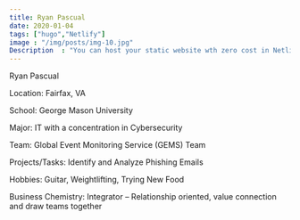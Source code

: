 ```yaml
---
title: Ryan Pascual
date: 2020-01-04
tags: ["hugo","Netlify"]
image : "/img/posts/img-10.jpg"
Description  : "You can host your static website wth zero cost in Netlify. Add the below netlify.toml in the root. And you can upload the public folder directly..."
---
```

Ryan Pascual

Location: Fairfax, VA​

School: George Mason University​

Major: IT with a concentration in Cybersecurity​

Team: Global Event Monitoring Service (GEMS) Team​

Projects/Tasks: Identify and Analyze Phishing Emails ​

Hobbies: Guitar, Weightlifting, Trying New Food​

Business Chemistry: Integrator – Relationship oriented, value connection and draw teams together​


<!--Photo by Robert Katzki on Unsplash-->
